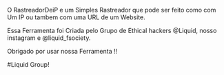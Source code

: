 O RastreadorDeiP e um Simples Rastreador que pode ser feito como com Um IP ou tambem com uma URL de um Website.

Essa Ferramenta foi Criada pelo Grupo de Ethical hackers @Liquid, nosso instagram e @liquid_fsociety.

Obrigado por usar nossa Ferramenta !!

#Liquid Group!
